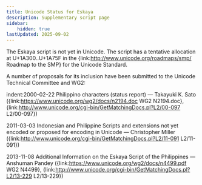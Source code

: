 ```yaml
---
title: Unicode Status for Eskaya
description: Supplementary script page
sidebar:
    hidden: true
lastUpdated: 2025-09-02
---
```


The Eskaya script is not yet in Unicode. The script has a tentative allocation at U+1A300..U+1A75F in the {link:http://www.unicode.org/roadmaps/smp/ Roadmap to the SMP} for the Unicode Standard.

[comment]: # (end of intro)

[comment]: # (start of blocks)



[comment]: # (end of blocks)

[comment]: # (start of chars)



[comment]: # (end of chars)

[comment]: # (start of rest)

A number of proposals for its inclusion have been submitted to the Unicode Technical Committee and WG2:

indent:2000-02-22 Philippino characters (status report) — Takayuki K. Sato ({link:https://www.unicode.org/wg2/docs/n2194.doc WG2 N2194.doc}, {link:http://www.unicode.org/cgi-bin/GetMatchingDocs.pl?L2/00-097 L2/00-097})

2011-03-03 Indonesian and Philippine Scripts and extensions not yet encoded or proposed for encoding in Unicode — Christopher Miller ({link:http://www.unicode.org/cgi-bin/GetMatchingDocs.pl?L2/11-091 L2/11-091})

2013-11-08 Additional Information on the Eskaya Script of the Philippines — Anshuman Pandey ({link:https://www.unicode.org/wg2/docs/n4499.pdf WG2 N4499}, {link:http://www.unicode.org/cgi-bin/GetMatchingDocs.pl?L2/13-229 L2/13-229})
